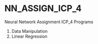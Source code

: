 # NN_ASSIGN_ICP_4
Neural Network Assignment ICP_4 Programs

1. Data Manipulation
2. Linear Regression
